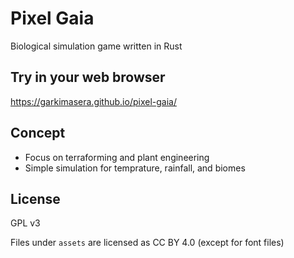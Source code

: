 # Pixel Gaia

Biological simulation game written in Rust

## Try in your web browser

https://garkimasera.github.io/pixel-gaia/

## Concept

* Focus on terraforming and plant engineering
* Simple simulation for temprature, rainfall, and biomes 

## License

GPL v3

Files under `assets` are licensed as CC BY 4.0 (except for font files)
